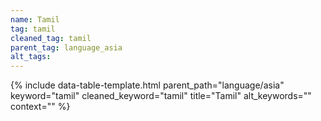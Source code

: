 ```yaml
---
name: Tamil
tag: tamil
cleaned_tag: tamil
parent_tag: language_asia
alt_tags: 
---
```


{% include data-table-template.html 
  parent_path="language/asia" 
  keyword="tamil" 
  cleaned_keyword="tamil" 
  title="Tamil"
  alt_keywords=""
  context=""
%}

